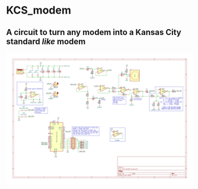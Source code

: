 # KCS_modem
## A circuit to turn any modem into a Kansas City standard *like* modem

![Schematic](https://github.com/Mr-Bossman/KCS_modem/blob/master/images/KCS_modem.svg?raw=true)

